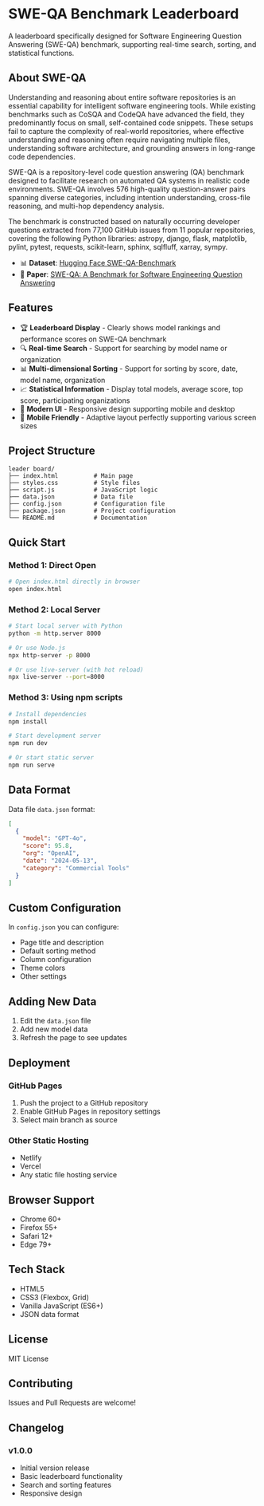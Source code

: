 # SWE-QA Benchmark Leaderboard

A leaderboard specifically designed for Software Engineering Question Answering (SWE-QA) benchmark, supporting real-time search, sorting, and statistical functions.

## About SWE-QA

Understanding and reasoning about entire software repositories is an essential capability for intelligent software engineering tools. While existing benchmarks such as CoSQA and CodeQA have advanced the field, they predominantly focus on small, self-contained code snippets. These setups fail to capture the complexity of real-world repositories, where effective understanding and reasoning often require navigating multiple files, understanding software architecture, and grounding answers in long-range code dependencies.

SWE-QA is a repository-level code question answering (QA) benchmark designed to facilitate research on automated QA systems in realistic code environments. SWE-QA involves 576 high-quality question-answer pairs spanning diverse categories, including intention understanding, cross-file reasoning, and multi-hop dependency analysis.

The benchmark is constructed based on naturally occurring developer questions extracted from 77,100 GitHub issues from 11 popular repositories, covering the following Python libraries: astropy, django, flask, matplotlib, pylint, pytest, requests, scikit-learn, sphinx, sqlfluff, xarray, sympy.

- 📊 **Dataset**: [Hugging Face SWE-QA-Benchmark](https://huggingface.co/datasets/swe-qa/SWE-QA-Benchmark)
- 📄 **Paper**: [SWE-QA: A Benchmark for Software Engineering Question Answering](https://arxiv.org/abs/2509.14635)

## Features

- 🏆 **Leaderboard Display** - Clearly shows model rankings and performance scores on SWE-QA benchmark
- 🔍 **Real-time Search** - Support for searching by model name or organization
- 📊 **Multi-dimensional Sorting** - Support for sorting by score, date, model name, organization
- 📈 **Statistical Information** - Display total models, average score, top score, participating organizations
- 🎨 **Modern UI** - Responsive design supporting mobile and desktop
- 📱 **Mobile Friendly** - Adaptive layout perfectly supporting various screen sizes

## Project Structure

```
leader board/
├── index.html          # Main page
├── styles.css          # Style files
├── script.js           # JavaScript logic
├── data.json           # Data file
├── config.json         # Configuration file
├── package.json        # Project configuration
└── README.md           # Documentation
```

## Quick Start

### Method 1: Direct Open
```bash
# Open index.html directly in browser
open index.html
```

### Method 2: Local Server
```bash
# Start local server with Python
python -m http.server 8000

# Or use Node.js
npx http-server -p 8000

# Or use live-server (with hot reload)
npx live-server --port=8000
```

### Method 3: Using npm scripts
```bash
# Install dependencies
npm install

# Start development server
npm run dev

# Or start static server
npm run serve
```

## Data Format

Data file `data.json` format:
```json
[
  {
    "model": "GPT-4o",
    "score": 95.8,
    "org": "OpenAI",
    "date": "2024-05-13",
    "category": "Commercial Tools"
  }
]
```

## Custom Configuration

In `config.json` you can configure:
- Page title and description
- Default sorting method
- Column configuration
- Theme colors
- Other settings

## Adding New Data

1. Edit the `data.json` file
2. Add new model data
3. Refresh the page to see updates

## Deployment

### GitHub Pages
1. Push the project to a GitHub repository
2. Enable GitHub Pages in repository settings
3. Select main branch as source

### Other Static Hosting
- Netlify
- Vercel
- Any static file hosting service

## Browser Support

- Chrome 60+
- Firefox 55+
- Safari 12+
- Edge 79+

## Tech Stack

- HTML5
- CSS3 (Flexbox, Grid)
- Vanilla JavaScript (ES6+)
- JSON data format

## License

MIT License

## Contributing

Issues and Pull Requests are welcome!

## Changelog

### v1.0.0
- Initial version release
- Basic leaderboard functionality
- Search and sorting features
- Responsive design
